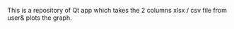 This is a repository of Qt app which takes the 2 columns xlsx / csv file from user& plots the graph.
